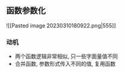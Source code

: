 ## 函数参数化
![[Pasted image 20230310180922.png|555]]

### 动机
- 两个函数逻辑非常相似, 只一些字面量值不同
- 合并函数, 参数形式传入不同的值, 复用函数